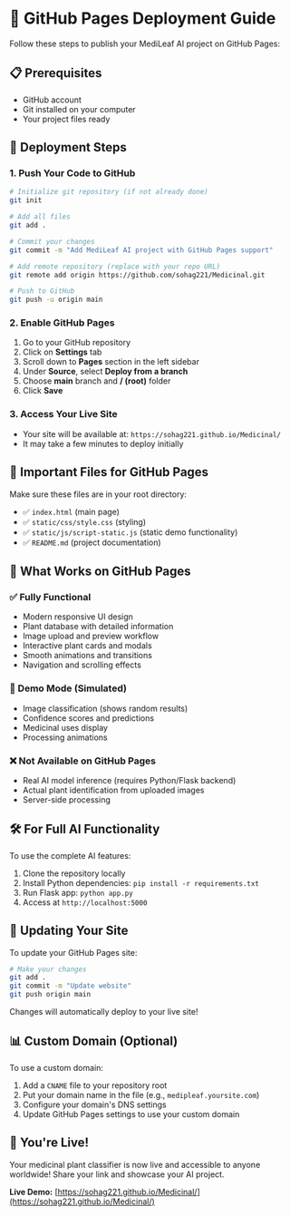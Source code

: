 # 🚀 GitHub Pages Deployment Guide

Follow these steps to publish your MediLeaf AI project on GitHub Pages:

## 📋 Prerequisites
- GitHub account
- Git installed on your computer
- Your project files ready

## 🔧 Deployment Steps

### 1. Push Your Code to GitHub
```bash
# Initialize git repository (if not already done)
git init

# Add all files
git add .

# Commit your changes
git commit -m "Add MediLeaf AI project with GitHub Pages support"

# Add remote repository (replace with your repo URL)
git remote add origin https://github.com/sohag221/Medicinal.git

# Push to GitHub
git push -u origin main
```

### 2. Enable GitHub Pages
1. Go to your GitHub repository
2. Click on **Settings** tab
3. Scroll down to **Pages** section in the left sidebar
4. Under **Source**, select **Deploy from a branch**
5. Choose **main** branch and **/ (root)** folder
6. Click **Save**

### 3. Access Your Live Site
- Your site will be available at: `https://sohag221.github.io/Medicinal/`
- It may take a few minutes to deploy initially

## 📁 Important Files for GitHub Pages

Make sure these files are in your root directory:
- ✅ `index.html` (main page)
- ✅ `static/css/style.css` (styling)
- ✅ `static/js/script-static.js` (static demo functionality)
- ✅ `README.md` (project documentation)

## 🎯 What Works on GitHub Pages

### ✅ Fully Functional
- Modern responsive UI design
- Plant database with detailed information
- Image upload and preview workflow
- Interactive plant cards and modals
- Smooth animations and transitions
- Navigation and scrolling effects

### 🔄 Demo Mode (Simulated)
- Image classification (shows random results)
- Confidence scores and predictions
- Medicinal uses display
- Processing animations

### ❌ Not Available on GitHub Pages
- Real AI model inference (requires Python/Flask backend)
- Actual plant identification from uploaded images
- Server-side processing

## 🛠️ For Full AI Functionality

To use the complete AI features:
1. Clone the repository locally
2. Install Python dependencies: `pip install -r requirements.txt`
3. Run Flask app: `python app.py`
4. Access at `http://localhost:5000`

## 🔄 Updating Your Site

To update your GitHub Pages site:
```bash
# Make your changes
git add .
git commit -m "Update website"
git push origin main
```

Changes will automatically deploy to your live site!

## 📊 Custom Domain (Optional)

To use a custom domain:
1. Add a `CNAME` file to your repository root
2. Put your domain name in the file (e.g., `medipleaf.yoursite.com`)
3. Configure your domain's DNS settings
4. Update GitHub Pages settings to use your custom domain

## 🎉 You're Live!

Your medicinal plant classifier is now live and accessible to anyone worldwide! Share your link and showcase your AI project.

**Live Demo:** [https://sohag221.github.io/Medicinal/](https://sohag221.github.io/Medicinal/)

